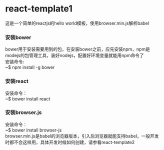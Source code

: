 # react-template1
这是一个简单的reactjs的hello world模板，使用browser.min.js解析babel
### 安装bower
bower用于安装需要用到的包，在安装bower之前，应先安装npm，npm是modejs的包管理工具，装好nodejs，配置好环境变量就能用npm命令了<br>
安装命令:<br>
    ~$ npm install -g bower
### 安装react
安装命令：<br>
    ~$ bower install react
### 安装browser.js
安装命令：<br>
    ~$ bower install browser-js
<br>
browser.min.js是babel的浏览器版本，引入后浏览器就能支持babel，一般开发时都不会这样用，具体开发时候如何创建，请参看react-template2
